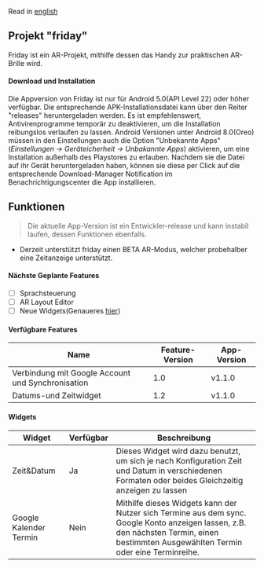 Read in [english](README.en.md)
## Projekt "friday"
Friday ist ein AR-Projekt, mithilfe dessen das Handy zur praktischen AR-Brille wird.

#### Download und Installation
Die Appversion von Friday ist nur für Android 5.0(API Level 22) oder höher verfügbar. Die entsprechende APK-Installationsdatei kann über den Reiter "releases" heruntergeladen werden. Es ist empfehlenswert, Antivirenprogramme temporär zu deaktivieren, um die Installation reibungslos verlaufen zu lassen. Android Versionen unter Android 8.0(Oreo) müssen in den Einstellungen auch die Option "Unbekannte Apps" (_Einstellungen -> Geräteicherheit -> Unbakannte Apps_) aktivieren, um eine Installation außerhalb des Playstores zu erlauben. Nachdem sie die Datei auf ihr Gerät heruntergeladen haben, können sie diese per Click auf die entsprechende Download-Manager Notification im Benachrichtigungscenter die App installieren.

## Funktionen
> Die aktuelle App-Version ist ein Entwickler-release und kann instabil laufen, dessen Funktionen ebenfalls.
- Derzeit unterstützt friday einen BETA AR-Modus, welcher probehalber eine Zeitanzeige unterstützt.
#### Nächste Geplante Features
- [ ] Sprachsteuerung
- [ ] AR Layout Editor
- [ ] Neue Widgets(Genaueres [hier](#widgets))

#### Verfügbare Features
Name | Feature-Version | App-Version
-----|-----------------|------------
Verbindung mit Google Account und Synchronisation | 1.0 | v1.1.0
Datums-und Zeitwidget | 1.2 | v1.1.0

#### Widgets
Widget | Verfügbar | Beschreibung
-------|-----------|-------------
Zeit&Datum|Ja|Dieses Widget wird dazu benutzt, um sich je nach Konfiguration Zeit und Datum in verschiedenen Formaten oder beides Gleichzeitig anzeigen zu lassen
Google Kalender Termin|Nein|Mithilfe dieses Widgets kann der Nutzer sich Termine aus dem sync. Google Konto anzeigen lassen, z.B. den nächsten Termin, einen bestimmten Ausgewählten Termin oder eine Terminreihe.

